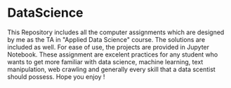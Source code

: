 # DataScience
This Repository includes all the computer assignments which are designed by me as the TA in "Applied Data Science" course.
The solutions are included as well. 
For ease of use, the projects are provided in Jupyter Notebook.
These assignment are excelent practices for any student who wants to get more familiar with data science, machine learning, text manipulation, web crawling and generally every skill that a data scentist should possess.
Hope you enjoy !

